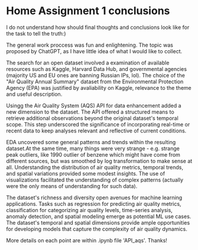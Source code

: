 # Home Assignment 1 conclusions 

I do not understand how should final thoughts and conclusions look like for the task to tell the truth:)

The general work proccess was fun and enlightening. The topic was proposed by ChatGPT, as I have little idea of what I would like to collect.

The search for an open dataset involved a examination of available resources such as Kaggle, Harvard Data Hub, and governmental agencies (majority US and EU ones are banning Russian IPs, lol). The choice of the "Air Quality Annual Summary" dataset from the Environmental Protection Agency (EPA) was justified by avaliability on Kaggle, relevance to the theme and useful description.

Usingg the Air Quality System (AQS) API for data enhancement added a new dimension to the dataset. The API offered a structured means to retrieve additional observations beyond the original dataset's temporal scope. This step underscored the significance of incorporating real-time or recent data to keep analyses relevant and reflective of current conditions.

EDA uncovered some general patterns and trends within the resulting dataset.At the same time, many things were very strange - e.g. strange peak outliers, like 1990 outlier of benzene which might have come from different sources, but was smoothed by log transformation to make sense at all. Understanding the distribution of air quality metrics, temporal trends, and spatial variations provided some modest insights. The use of visualizations facilitated the understanding of complex patterns (actually were the only means of understanding for such data).

The dataset's richness and diversity open avenues for machine learning applications. Tasks such as regression for predicting air quality metrics, classification for categorizing air quality levels, time-series analysis, anomaly detection, and spatial modeling emerge as potential ML use cases. The dataset's temporal and spatial dimensions provide ample opportunities for developing models that capture the complexity of air quality dynamics.

More details on each point are within .ipynb file 'API_aqs'. 
Thanks!
